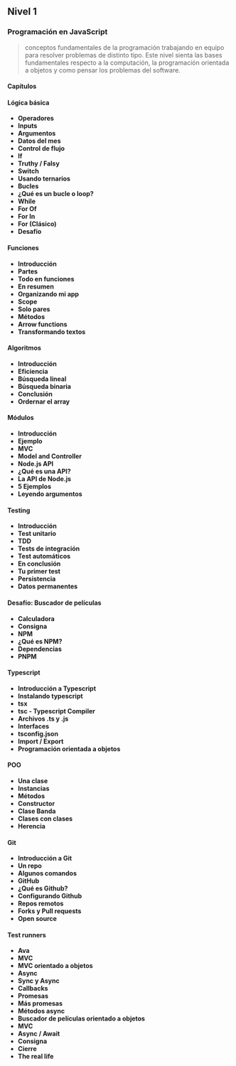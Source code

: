 
## Nivel 1

### Programación en JavaScript

> conceptos fundamentales de la programación trabajando en equipo para resolver problemas de distinto tipo. Este nivel sienta las bases fundamentales respecto a la computación, la programación orientada a objetos y como pensar los problemas del software.

#### Capítulos

#### Lógica básica 


- **Operadores**
- **Inputs**
- **Argumentos**
- **Datos del mes**
- **Control de flujo**
- **If**
- **Truthy / Falsy**
- **Switch**
- **Usando ternarios**
- **Bucles**
- **¿Qué es un bucle o loop?**
- **While**
- **For Of**
- **For In**
- **For (Clásico)**
- **Desafio**  

#### Funciones  


- **Introducción**
- **Partes**
- **Todo en funciones**
- **En resumen**
- **Organizando mi app**
- **Scope**
- **Solo pares**
- **Métodos**
- **Arrow functions**
- **Transformando textos**  

#### Algoritmos 


- **Introducción**
- **Eficiencia**
- **Búsqueda lineal**
- **Búsqueda binaria**
- **Conclusión**
- **Ordernar el array**

#### Módulos  


- **Introducción**
- **Ejemplo**
- **MVC**
- **Model and Controller**
- **Node.js API**
- **¿Qué es una API?**
- **La API de Node.js**
- **5 Ejemplos**
- **Leyendo argumentos**


#### Testing  


- **Introducción**  
- **Test unitario**  
- **TDD**
- **Tests de integración**
- **Test automáticos**
- **En conclusión**
- **Tu primer test**
- **Persistencia**
- **Datos permanentes**

#### Desafío: Buscador de películas


- **Calculadora**
- **Consigna**
- **NPM**
- **¿Qué es NPM?**
- **Dependencias**
- **PNPM**

#### Typescript  

- **Introducción a Typescript** 
- **Instalando typescript**
- **tsx**
- **tsc - Typescript Compiler**
- **Archivos .ts y .js**
- **Interfaces**
- **tsconfig.json**
- **Import / Export**
- **Programación orientada a objetos**


#### POO  


- **Una clase** 
- **Instancias**  
- **Métodos**  
- **Constructor**
- **Clase Banda**
- **Clases con clases**
- **Herencia**

#### Git


- **Introducción a Git**
- **Un repo**
- **Algunos comandos** 
- **GitHub**
- **¿Qué es Github?**
- **Configurando Github**
- **Repos remotos**
- **Forks y Pull requests**
- **Open source** 

#### Test runners


- **Ava**
- **MVC**
- **MVC orientado a objetos**
- **Async**
- **Sync y Async**
- **Callbacks**
- **Promesas**
- **Más promesas**
- **Métodos async**
- **Buscador de películas orientado a objetos**
- **MVC**
- **Async / Await**
- **Consigna**
- **Cierre**
- **The real life**  

